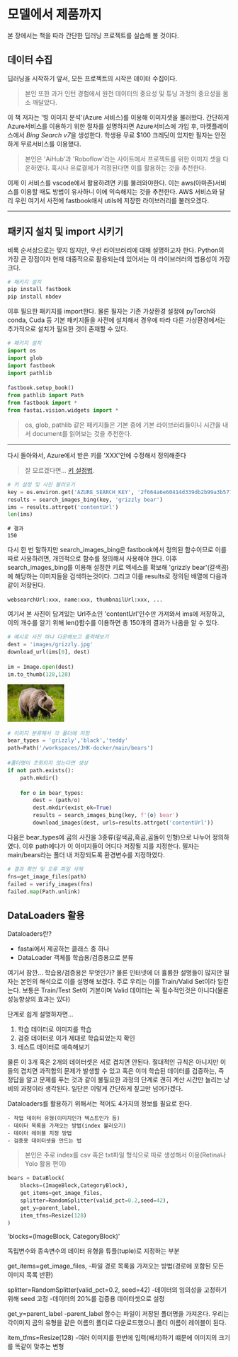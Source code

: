 # 모델에서 제품까지

본 장에서는 책을 따라 간단한 딥러닝 프로젝트를 실습해 볼 것이다.


## 데이터 수집

딥러닝을 시작하기 앞서, 모든 프로젝트의 시작은 데이터 수집이다. 
> 본인 또한 과거 인턴 경험에서 원천 데이터의 중요성 및 튜닝 과정의 중요성을 몸소 깨달았다.

이 책 저자는 '빙 이미지 분석'(Azure 서비스)를 이용해 이미지셋을 불러왔다. 간단하게 Azure서비스를 이용하기 위한 절차를 설명하자면
Azure서비스에 가입 후, 마켓플레이스에서 *Bing Search v7*을 생성한다. 학생용 무료 $100 크레딧이 있지만 필자는 안전하게 무료서비스를 이용했다.
> 본인은 'AiHub'과 'Roboflow'라는 사이트에서 프로젝트를 위한 이미지 셋을 다운하였다. 혹시나 유료결제가 걱정된다면 이를 활용하는 것을 추천한다.

이제 이 서비스를 vscode에서 활용하려면 키를 불러와야한다. 이는 aws(아마존)서비스를 이용할 때도 방법이 유사하니 이에 익숙해지는 것을 추천한다.
AWS 서비스와 달리 우린 여기서 사전에 fastbook애서 utils에 저장한 라이브러리를 불러오겠다.

---


## 패키지 설치 및 import 시키기

비록 순서상으로는 맞지 않지만, 우선 라이브러리에 대해 설명하고자 한다. Python의 가장 큰 장점이자 현재 대중적으로 활용되는데 있어서는 이 라이브러러의 범용성이 가장 크다.

```python
# 패키지 설치
pip install fastbook
pip install nbdev
```

이후 필요한 패키지를 import한다. 물론 필자는 기존 가상환경 설정에 pyTorch와 conda, Cuda 등 기본 패키지들을 사전에 설치해서 경우에 따라 다른 가상환경에서는 
추가적으로 설치가 필요한 것이 존재할 수 있다. 

```python
# 패키지 설치
import os
import glob
import fastbook
import pathlib

fastbook.setup_book()
from pathlib import Path
from fastbook import *
from fastai.vision.widgets import *
```

> os, glob, pathlib 같은 패키지들은 기본 중에 기본 라이브러리들이니 시간을 내서 document를 읽어보는 것을 추천한다.

---


다시 돌아와서, Azure에서 받은 키를 'XXX'안에 수정해서 정의해준다

> 잘 모르겠다면... [키 설정법]([https://www.markdownguide.org/cheat-sheet/](https://medium.com/@syed.sohaib/cognitive-services-creating-image-dataset-using-azures-bing-image-search-api-39802ae99644)https://medium.com/@syed.sohaib/cognitive-services-creating-image-dataset-using-azures-bing-image-search-api-39802ae99644).

```python
# 키 설정 및 사진 불러오기
key = os.environ.get('AZURE_SEARCH_KEY', '2f664a6e60414d339db2b99a3b577051')
results = search_images_bing(key, 'grizzly bear')
ims = results.attrgot('contentUrl')
len(ims)
```
    # 결과
    150
  
다시 한 번 말하지만 search_images_bing은 fastbook에서 정의된 함수이므로 이를 따로 사용하려면, 개인적으로 함수를 정의해서 사용해야 한다.
이후 search_images_bing를 이용해 설정한 키로 엑세스를 확보해 'grizzly bear'(갈색곰)에 해당하는 이미지들을 검색하는것이다. 
그리고 이를 results로 정의된 배열에 다음과 같이 저장된다.

`websearchUrl:xxx, name:xxx, thumbnailUrl:xxx, ...`

여기서 본 사진이 담겨있는 Url주소인 'contentUrl'인수만 가져와서 ims에 저장하고, 이의 개수를 알기 위해 len()함수를 이용하면 총 150개의 결과가 나옴을 알 수 있다.

```python
# 예시로 사진 하나 다운해보고 출력해보기
dest = 'images/grizzly.jpg'
download_url(ims[0], dest)

im = Image.open(dest)
im.to_thumb(128,128)
```
![](/images/bear1.png "출력 결과")

```python
# 이미지 분류해서 각 폴더에 저장
bear_types = 'grizzly','black','teddy'
path=Path('/workspaces/JHK-docker/main/bears')

#폴더명이 조회되지 않는다면 생성
if not path.exists():
    path.mkdir()

    for o in bear_types:
        dest = (path/o)
        dest.mkdir(exist_ok=True)
        results = search_images_bing(key, f'{o} bear')
        download_images(dest, urls=results.attrgot('contentUrl'))
```
다음은 bear_types에 곰의 사진을 3종류(갈색곰,흑곰,곰돌이 인형)으로 나누어 정의하였다.
이후 path에다가 이 이미지들이 어디다 저장될 지를 지정한다. 필자는 main/bears라는 폴더 내 저장되도록 환경변수를 지정하였다.


```python
# 결과 확인 및 오류 파일 삭제
fns=get_image_files(path)
failed = verify_images(fns)
failed.map(Path.unlink)
```


## DataLoaders 활용

Dataloaders란?
- fastai에서 제공하는 클래스 중 하나
- DataLoader 객체를 학습용/검증용으로 분류

여기서 잠깐...
학습용/검증용은 무엇인가? 물론 인터넷에 더 휼륭한 설명들이 많지만 필자는 본인의 해석으로 이를 설명해 보겠다.
주로 우리는 이를 Train/Valid Set이라 일컫는다. 보통은 Train/Test Set이 기본이며 Valid 데이터는 꼭 필수적인것은 아니다(물론 성능향상의 효과는 있다)

단계로 쉽게 설명하자면...

1. 학습 데이터로 이미지를 학습
2. 검증 데이터로 이가 제대로 학습되었는지 확인
3. 테스트 데이터로 예측해보기

물론 이 3개 혹은 2개의 데이터셋은 서로 겹치면 안된다. 절대적인 규칙은 아니지만 이들의 겹치면 과적합의 문제가 발생할 수 있고 혹은 이미 학습된 데이터를 검증하는, 즉 정답을 알고 문제를 푸는
것과 같이 불필요한 과정의 단계로 괜히 계산 시간만 늘리는 낭비의 과정이라 생각된다. 일단은 이렇게 간단하게 짚고만 넘어가겠다.

Dataloaders를 활용하기 위해서는 적어도 4가지의 정보를 필요로 한다.

    - 작업 데이터 유형(이미지인가 텍스트인가 등)
    - 데이터 목록을 가져오는 방법(index 불러오기)
    - 데이터 레이블 지정 방법
    - 검증용 데이터셋을 만드는 법

> 본인은 주로 index를 csv 혹은 txt파일 형식으로 따로 생성해서 이용(Retina나 Yolo 활용 편이)

```python
bears = DataBlock(
    blocks=(ImageBlock,CategoryBlock),
    get_items=get_image_files,
    splitter=RandomSplitter(valid_pct=0.2,seed=42),
    get_y=parent_label,
    item_tfms=Resize(128)
)
```

'blocks=(ImageBlock, CategoryBlock)'

독립변수와 종속변수의 데이터 유형을 튜플(tuple)로 지정하는 부분

get_items=get_image_files,
-파일 경로 목록을 가져오는 방법(경로에 포함된 모든 이미지 목록 반환)

splitter=RandomSplitter(valid_pct=0.2, seed=42)
-데이터의 임의성을 고정하기위해 seed 고정
-데이터의 20%를 검증용 데이터셋으로 설정

get_y=parent_label
-parent_label 함수는 파일이 저장된 폴더명을 가져온다. 우리는 각이미지 곰의 유형을 같은 이름의 폴더로 다운로드했으니 폴더 이름이 레이블이 된다.

item_tfms=Resize(128)
-여러 이미지를 한번에 입력(배치)하기 떄문에 이미지의 크기를 똑같이 맞추는 변형










